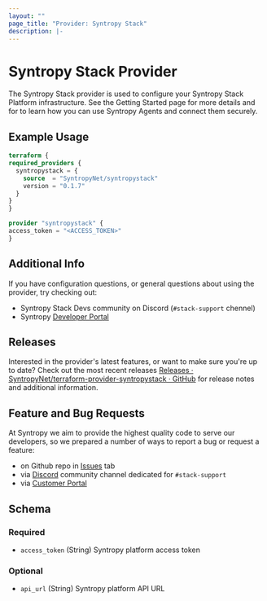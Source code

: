 ```yaml
---
layout: ""
page_title: "Provider: Syntropy Stack"
description: |-
---
```


# Syntropy Stack Provider

The Syntropy Stack provider is used to configure your Syntropy Stack Platform infrastructure. See the Getting Started page for more details and for to learn how you can use Syntropy Agents and connect them securely.

## Example Usage

  ```terraform
terraform {
  required_providers {
    syntropystack = {
      source  = "SyntropyNet/syntropystack"
      version = "0.1.7"
    }
  }
}

provider "syntropystack" {
  access_token = "<ACCESS_TOKEN>"
}
```

## Additional Info

If you have configuration questions, or general questions about using the provider, try checking out:
- Syntropy Stack Devs community on Discord (`#stack-support` chennel)
- Syntropy [Developer Portal](https://docs.syntropystack.com/)

## Releases
Interested in the provider's latest features, or want to make sure you're up to date? Check out the most recent releases [Releases · SyntropyNet/terraform-provider-syntropystack · GitHub](https://github.com/SyntropyNet/terraform-provider-syntropystack/releases)  for release notes and additional information.

## Feature and Bug Requests
At Syntropy we aim to provide the highest quality code to serve our developers, so we prepared a number of ways to report a bug or request a feature:
- on Github repo in [Issues](https://github.com/SyntropyNet/terraform-provider-syntropystack/issues) tab
- via [Discord](https://discord.gg/UYDyHwk5gN) community channel dedicated for `#stack-support` 
- via [Customer Portal](https://syntropy.atlassian.net/servicedesk/customer/portals)

 <!-- schema generated by tfplugindocs -->
## Schema

### Required

- `access_token` (String) Syntropy platform access token

### Optional

- `api_url` (String) Syntropy platform API URL

